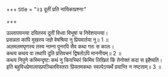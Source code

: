 +++
title = "२३ दूतीं प्रति नायिकाप्रश्नाः"

+++
  
उल्लापयन्त्या दयितस्य दूतीं विध्वा विभूषां च निवेशयन्त्या।  
प्रसन्नता कापि मुखस्य जज्ञे वेषश्रिया नु प्रियवार्तया नु॥ 1 ॥  
अलमलमघृणस्य तस्य नाम्ना पुनरपि सैव कथा गतः स कालः।  
कथय कथय वा तथापि दूति प्रतिवचनं द्विषतोऽपि माननीयम्॥ 2 ॥  
कथय निपुणे कस्मिन्दृष्टः कथं नु कियच्चिरं किमिव लिखितं किं तेनोक्तं कदा स इहैष्यति।  
इति बहुविधप्रेमालापप्रपञ्चितविस्तराः प्रियतमकथाः स्वल्पेऽप्यर्थे प्रयान्ति न नष्टताम्॥ 3 ॥  
